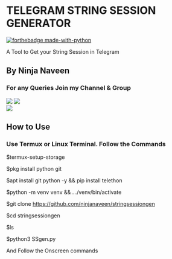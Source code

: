 # TELEGRAM STRING SESSION GENERATOR

<p align="center">

[![forthebadge made-with-python](http://ForTheBadge.com/images/badges/made-with-python.svg)](https://www.python.org/)

A Tool to Get your String Session in Telegram

## By Ninja Naveen

### For any Queries Join my Channel & Group 

<a href="https://t.me/joinchat/AAAAAEz2wFGHeaYi1cJW-w"><img src="https://img.shields.io/badge/Join-Telegram%20Channel-blue?logo=Telegram"></a>
<a href="https://t.me/joinchat/QOVLYkY_KxO4VwVHFUFVRA"><img src="https://img.shields.io/badge/Join-Telegram%20Group-blue.svg?logo=telegram"></a>
<br>
<a href="https://t.me/ninjanaveen"><img src="https://img.shields.io/badge/Made%20By-Ninja%20Naveen-red"></a>

## How to Use

### Use Termux or Linux Terminal. Follow the Commands

$termux-setup-storage

$pkg install python git

$apt install git python -y && pip install telethon

$python -m venv venv && . ./venv/bin/activate

$git clone https://github.com/ninjanaveen/stringsessiongen

$cd stringsessiongen

$ls

$python3 SSgen.py

And Follow the Onscreen commands


